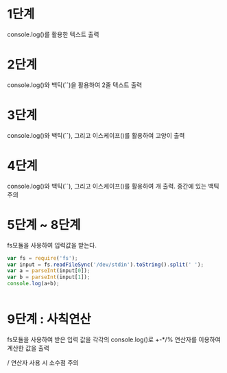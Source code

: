 # 1단계
console.log()를 활용한 텍스트 출력

# 2단계
console.log()와 백틱(``)을 활용하여 2줄 텍스트 출력

# 3단계
console.log()와 백틱(``), 그리고 이스케이프(\)를 활용하여 고양이 출력

# 4단계
console.log()와 백틱(``), 그리고 이스케이프(\)를 활용하여 개 출력. 중간에 있는 백틱 주의

# 5단계 ~ 8단계
fs모듈을 사용하여 입력값을 받는다.
```jsx
var fs = require('fs');
var input = fs.readFileSync('/dev/stdin').toString().split(' ');
var a = parseInt(input[0]);
var b = parseInt(input[1]);
console.log(a+b);



```

# 9단계 : 사칙연산
fs모듈을 사용하여 받은 입력 값을 각각의 console.log()로 +-*/% 연산자를 이용하여 계산한 값을 출력

/ 연산자 사용 시 소수점 주의